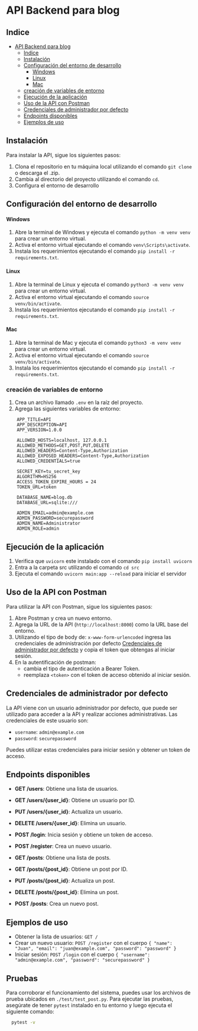 # API Backend para blog

## Indice

- [API Backend para blog](#api-backend-para-blog)
  - [Indice](#indice)
  - [Instalación](#instalación)
  - [Configuración del entorno de desarrollo](#configuración-del-entorno-de-desarrollo)
    - [Windows](#windows)
    - [Linux](#linux)
    - [Mac](#mac)
  - [creación de variables de entorno](#creación-de-variables-de-entorno)
  - [Ejecución de la aplicación](#ejecución-de-la-aplicación)
  - [Uso de la API con Postman](#uso-de-la-api-con-postman)
  - [Credenciales de administrador por defecto](#credenciales-de-administrador-por-defecto)
  - [Endpoints disponibles](#endpoints-disponibles)
  - [Ejemplos de uso](#ejemplos-de-uso)
  <!-- - [Pruebas](#pruebas) -->

## Instalación

Para instalar la API, sigue los siguientes pasos:

1. Clona el repositorio en tu máquina local utilizando el comando `git clone` o descarga el .zip.
2. Cambia al directorio del proyecto utilizando el comando `cd`.
3. Configura el entorno de desarrollo

## Configuración del entorno de desarrollo

#### Windows

1. Abre la terminal de Windows y ejecuta el comando `python -m venv venv` para crear un entorno virtual.
2. Activa el entorno virtual ejecutando el comando `venv\Scripts\activate`.
3. Instala los requerimientos ejecutando el comando `pip install -r requirements.txt`.

#### Linux

1. Abre la terminal de Linux y ejecuta el comando `python3 -m venv venv` para crear un entorno virtual.
2. Activa el entorno virtual ejecutando el comando `source venv/bin/activate`.
3. Instala los requerimientos ejecutando el comando `pip install -r requirements.txt`.

#### Mac

1. Abre la terminal de Mac y ejecuta el comando `python3 -m venv venv` para crear un entorno virtual.
2. Activa el entorno virtual ejecutando el comando `source venv/bin/activate`.
3. Instala los requerimientos ejecutando el comando `pip install -r requirements.txt`.

### creación de variables de entorno

1. Crea un archivo llamado `.env` en la raíz del proyecto.
2. Agrega las siguientes variables de entorno:

```
    APP_TITLE=API
    APP_DESCRIPTION=API
    APP_VERSION=1.0.0

    ALLOWED_HOSTS=localhost, 127.0.0.1
    ALLOWED_METHODS=GET,POST,PUT,DELETE
    ALLOWED_HEADERS=Content-Type,Authorization
    ALLOWED_EXPOSED_HEADERS=Content-Type,Authorization
    ALLOWED_CREDENTIALS=true

    SECRET_KEY=tu_secret_key
    ALGORITHM=HS256
    ACCESS_TOKEN_EXPIRE_HOURS = 24
    TOKEN_URL=token

    DATABASE_NAME=blog.db
    DATABASE_URL=sqlite:///

    ADMIN_EMAIL=admin@example.com
    ADMIN_PASSWORD=securepassword
    ADMIN_NAME=Administrator
    ADMIN_ROLE=admin
```

## Ejecución de la aplicación

1. Verifica que `uvicorn`  este instalado con el comando `pip install uvicorn`
2. Entra a la carpeta src utilizando el comando `cd src`
3. Ejecuta el comando `uvicorn main:app --reload` para iniciar el servidor

## Uso de la API con Postman

Para utilizar la API con Postman, sigue los siguientes pasos:

1. Abre Postman y crea un nuevo entorno.
2. Agrega la URL de la API (`http://localhost:8000`) como la URL base del entorno.
3. Utilizando el tipo de body de: `x-www-form-urlencoded` ingresa las credenciales de administración por defecto [Credenciales de administrador por defecto](#credenciales-de-administrador-por-defecto) y copia el token que obtengas al iniciar sesión.
4. En la autentificación de postman:
   - cambia el tipo de autenticación a Bearer Token.
   - reemplaza `<token>` con el token de acceso obtenido al iniciar sesión.

## Credenciales de administrador por defecto

La API viene con un usuario administrador por defecto, que puede ser utilizado para acceder a la API y realizar acciones administrativas. Las credenciales de este usuario son:

- `username`: `admin@example.com`
- `password`: `securepassword`

Puedes utilizar estas credenciales para iniciar sesión y obtener un token de acceso.

## Endpoints disponibles

- **GET /users**: Obtiene una lista de usuarios.
- **GET /users/{user_id}**: Obtiene un usuario por ID.
- **PUT /users/{user_id}**: Actualiza un usuario.
- **DELETE /users/{user_id}**: Elimina un usuario.
- **POST /login**: Inicia sesión y obtiene un token de acceso.
- **POST /register**: Crea un nuevo usuario.

- **GET /posts**: Obtiene una lista de posts.
- **GET /posts/{post_id}**: Obtiene un post por ID.
- **PUT /posts/{post_id}**: Actualiza un post.
- **DELETE /posts/{post_id}**: Elimina un post.
- **POST /posts**: Crea un nuevo post.

## Ejemplos de uso

- Obtener la lista de usuarios: `GET /`
- Crear un nuevo usuario: `POST /register` con el cuerpo `{ "name": "Juan", "email": "juan@example.com", "password": "password" }`
- Iniciar sesión: `POST /login` con el cuerpo `{ "username": "admin@example.com", "password": "securepassword" }`

## Pruebas

Para corroborar el funcionamiento del sistema, puedes usar los archivos de prueba ubicados en `./test/test_post.py`. Para ejecutar las pruebas, asegúrate de tener `pytest` instalado en tu entorno y luego ejecuta el siguiente comando:

```bash
  pytest -v
```
